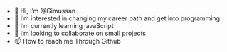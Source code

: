 - 👋 Hi, I’m @Gimussan
- 👀 I’m interested in changing my career path  and get into programming
- 🌱 I’m currently learning javaScript
- 💞️ I’m looking to collaborate on small projects
- 📫 How to reach me Through Github

<!---
Gimussan/Gimussan is a ✨ special ✨ repository because its `README.md` (this file) appears on your GitHub profile.
You can click the Preview link to take a look at your changes.
--->
